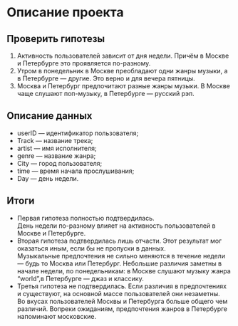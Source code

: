 # Описание проекта
## Проверить гипотезы
 1. Активность пользователей зависит от дня недели. Причём в Москве и Петербурге это проявляется по-разному.
 2. Утром в понедельник в Москве преобладают одни жанры музыки, а в Петербурге — другие. Это верно и для вечера пятницы.
 3. Москва и Петербург предпочитают разные жанры музыки. В Москве чаще слушают поп-музыку, в Петербурге — русский рэп.
## Описание данных 
 - userID — идентификатор пользователя;
 - Track — название трека;
 - artist — имя исполнителя;
 - genre — название жанра;
 - City — город пользователя;
 - time — время начала прослушивания;
 - Day — день недели.
## Итоги 
- Первая гипотеза полностью подтвердилась.  
День недели по-разному влияет на активность пользователей в Москве и Петербурге.  
- Вторая гипотеза подтвердилась лишь отчасти. Этот результат мог оказаться иным, если бы не пропуски в данных.  
 Музыкальные предпочтения не сильно меняются в течение недели — будь то Москва или Петербург. Небольшие различия заметны в начале недели, по понедельникам:
в Москве слушают музыку жанра “world”,в Петербурге — джаз и классику.  
- Третья гипотеза не подтвердилась. Если различия в предпочтениях и существуют, на основной массе пользователей они незаметны.  
Во вкусах пользователей Москвы и Петербурга больше общего чем различий. Вопреки ожиданиям, предпочтения жанров в Петербурге напоминают московские.


